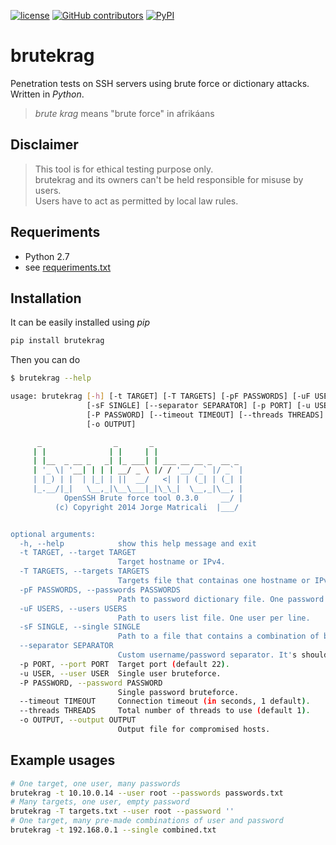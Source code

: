 [![license](https://img.shields.io/github/license/jorge-matricali/brutekrag.svg)](https://jorge-matricali.mit-license.org/2014-2017) [![GitHub contributors](https://img.shields.io/github/contributors/jorge-matricali/brutekrag.svg)](https://github.com/jorge-matricali/brutekrag/graphs/contributors)
[![PyPI](https://img.shields.io/pypi/dm/brutekrag.svg)](https://pypi.python.org/pypi/brutekrag)

# brutekrag
Penetration tests on SSH servers using brute force or dictionary attacks. Written in _Python_.

> _brute krag_ means "brute force" in afrikáans

## Disclaimer
>This tool is for ethical testing purpose only.   
>brutekrag and its owners can't be held responsible for misuse by users.   
>Users have to act as permitted by local law rules.

## Requeriments
* Python 2.7
* see [requeriments.txt](requeriments.txt)

## Installation
It can be easily installed using _pip_

```bash
pip install brutekrag
```
Then you can do
```bash
$ brutekrag --help

usage: brutekrag [-h] [-t TARGET] [-T TARGETS] [-pF PASSWORDS] [-uF USERS]
                 [-sF SINGLE] [--separator SEPARATOR] [-p PORT] [-u USER]
                 [-P PASSWORD] [--timeout TIMEOUT] [--threads THREADS]
                 [-o OUTPUT]

      _                _       _
     | |              | |     | |
     | |__  _ __ _   _| |_ ___| | ___ __ __ _  __ _
     | '_ \| '__| | | | __/ _ \ |/ / '__/ _` |/ _` |
     | |_) | |  | |_| | ||  __/   <| | | (_| | (_| |
     |_.__/|_|   \__,_|\__\___|_|\_\_|  \__,_|\__, |
            OpenSSH Brute force tool 0.3.0     __/ |
          (c) Copyright 2014 Jorge Matricali  |___/


optional arguments:
  -h, --help            show this help message and exit
  -t TARGET, --target TARGET
                        Target hostname or IPv4.
  -T TARGETS, --targets TARGETS
                        Targets file that containas one hostname or IPv4 per line.
  -pF PASSWORDS, --passwords PASSWORDS
                        Path to password dictionary file. One password per line.
  -uF USERS, --users USERS
                        Path to users list file. One user per line.
  -sF SINGLE, --single SINGLE
                        Path to a file that contains a combination of both username and password. One combination per line, separated by space character by default.
  --separator SEPARATOR
                        Custom username/password separator. It's should be used in conjunction with -sF.
  -p PORT, --port PORT  Target port (default 22).
  -u USER, --user USER  Single user bruteforce.
  -P PASSWORD, --password PASSWORD
                        Single password bruteforce.
  --timeout TIMEOUT     Connection timeout (in seconds, 1 default).
  --threads THREADS     Total number of threads to use (default 1).
  -o OUTPUT, --output OUTPUT
                        Output file for compromised hosts.
```

## Example usages
```bash
# One target, one user, many passwords
brutekrag -t 10.10.0.14 --user root --passwords passwords.txt
# Many targets, one user, empty password
brutekrag -T targets.txt --user root --password ''
# One target, many pre-made combinations of user and password
brutekrag -t 192.168.0.1 --single combined.txt
```

